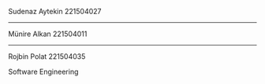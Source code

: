 Sudenaz Aytekin
221504027

-------------------------

Münire Alkan
221504011

-------------------------

Rojbin Polat
221504035

Software Engineering
